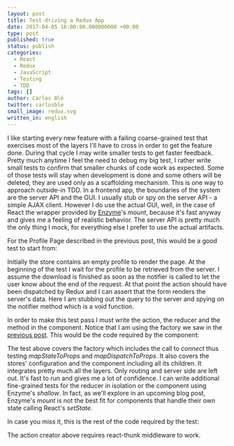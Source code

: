 ```yaml
---
layout: post
title: Test-driving a Redux App
date: 2017-04-05 16:00:00.000000000 +00:00
type: post
published: true
status: publish
categories:
  - React
  - Redux
  - JavaScript
  - Testing
  - TDD
tags: []
author: Carlos Blé
twitter: carlosble
small_image: redux.svg
written_in: english
---
```


I like starting every new feature with a failing coarse-grained test that exercises most
of the layers I'll have to cross in order to get the feature done. During that cycle
I may write smaller tests to get faster feedback. Pretty much anytime I feel the need
to debug my big test, I rather write small tests to confirm that smaller chunks of 
code work as expected. Some of those tests will stay when
development is done and some others will be deleted, they are used only as a scaffolding
mechanism. This is one way to approach outside-in TDD. 
In a frontend app, the boundaries of the system are the server API and the
GUI. I usually stub or spy on the server API - a simple AJAX client. However I do use
the actual GUI, well, in the case of React the wrapper provided by
 [Enzyme](https://github.com/airbnb/enzyme)'s _mount_, because it's fast anyway and 
gives me a feeling of realistic behavior. The server API is pretty much the only thing
I mock, for everything else I prefer to use the actual artifacts.

For the Profile Page described in the 
previous post, this would be a good test to start from:

<script src="https://gist.github.com/carlosble/6e9246e00b2a8eaaafb89b1a0bb123e8.js"></script>

Initially the store contains an empty profile to render the page. At the beginning of 
the test I wait for the profile to be retrieved from the server. I assume 
the download is finished as soon as the notifier is called to let the user know about
 the end of the request. At that
point the action should have been dispatched by Redux and I can assert that the form 
renders the server's data. Here I am stubbing out the query to the server and spying
on the notifier method which is a void function.
 
In order to make this test pass I must write the action, the reducer and the method in
the component. Notice that I am using the factory we saw in the [previous post](/2017/04/dependency-injection-react-redux). This 
would be the code required by the component:

<script src="https://gist.github.com/carlosble/1cdb307a7ba53e4689329ed3241edc10.js"></script>

The test above covers the factory which includes the call to _connect_ thus testing
 _mapStateToProps_ and _mapDispatchToProps_. It also covers the stores' 
 configuration and the component including all its children. It integrates pretty much
 all the layers. Only routing and server side are left out. It's fast to run and gives 
 me a lot of confidence. I can write additional fine-grained tests for the reducer in
 isolation or the component using Enzyme's _shallow_. In fact, as we'll explore in an
 upcoming blog post, Enzyme's _mount_ is not the best fit for components that handle
 their own state calling React's _setState_.
 
 In case you miss it, this is the rest of the code required by the test:
 
 <script src="https://gist.github.com/carlosble/1f78f0ef6e198c637a91e9ace3ebb2d2.js"></script>
 
 The action creator above requires react-thunk middleware to work.
 
 <script src="https://gist.github.com/carlosble/3e54676e002623b4d8fb80b083e6d1f5.js"></script>
 